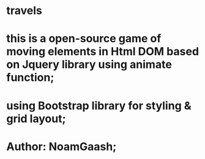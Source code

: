 # travels

# this is a open-source game of moving elements in Html DOM based on Jquery library using animate function;

# using Bootstrap library for styling & grid layout;

# Author: NoamGaash;
